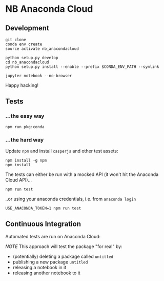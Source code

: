 # NB Anaconda Cloud

## Development

```shell
git clone
conda env create
source activate nb_anacondacloud

python setup.py develop
cd nb_anacondacloud
python setup.py install --enable --prefix $CONDA_ENV_PATH --symlink

jupyter notebook --no-browser
```

Happy hacking!

## Tests

### ...the easy way
```shell
npm run pkg:conda
```

### ...the hard way
Update `npm` and install `casperjs` and other test assets:

```shell
npm install -g npm
npm install
```

The tests can either be run with a mocked API (it won't hit the Anaconda Cloud
API)...

```shell
npm run test
```

..or using your anaconda credentials, i.e. from `anaconda login`

```shell
USE_ANACONDA_TOKEN=1 npm run test
```

## Continuous Integration

Automated tests are run on Anaconda Cloud:

_NOTE_ This approach will test the package "for real" by:
  - (potentially) deleting a package called `untitled`
  - publishing a new package `untitled`
  - releasing a notebook in it
  - releasing another notebook to it
